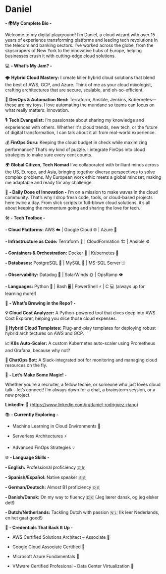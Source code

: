 # Daniel
**- 🌍My Complete Bio -**

Welcome to my digital playground! I’m Daniel, a cloud wizard with over 15 years of experience transforming platforms and leading tech revolutions in the telecom and banking sectors. I’ve worked across the globe, from the skyscrapers of New York to the innovative hubs of Europe, helping businesses crush it with cutting-edge cloud solutions.

💻 **- What’s My Jam? -**

🌩️ **Hybrid Cloud Mastery:**
I create killer hybrid cloud solutions that blend the best of AWS, GCP, and Azure. Think of me as your cloud mixologist, crafting architectures that are secure, scalable, and oh-so-efficient.

🤖 **DevOps & Automation Nerd:**
Terraform, Ansible, Jenkins, Kubernetes—these are my toys. I love automating the mundane so teams can focus on what really matters: innovation.

🎙️ **Tech Evangelist:** I’m passionate about sharing my knowledge and experiences with others. Whether it's cloud trends, new tech, or the future of digital transformation, I can talk about it all from real-world experience.

💰 **FinOps Guru:**
Keeping the cloud budget in check while maximizing performance? That’s my kind of puzzle. I integrate FinOps into cloud strategies to make sure every cent counts.

🌍 **Global Citizen, Tech Nomad**
I’ve collaborated with brilliant minds across the US, Europe, and Asia, bringing together diverse perspectives to solve complex problems. My European work ethic meets a global mindset, making me adaptable and ready for any challenge.

🎯 **- Daily Dose of Innovation -**
I’m on a mission to make waves in the cloud community. That’s why I drop fresh code, tools, or cloud-based projects here twice a day. From slick scripts to full-blown cloud solutions, it’s all about keeping the momentum going and sharing the love for tech.

🛠️ **- Tech Toolbox -**

**- Cloud Platforms:** AWS ☁️ | Google Cloud 🌐 | Azure 🔷

**- Infrastructure as Code:** Terraform 📜 | CloudFormation 🏗️ | Ansible ⚙️

**- Containers & Orchestration:** Docker 🐳 | Kubernetes 🎯

**- Databases:** PostgreSQL 🐘 | MySQL 🐬 | MS-SQL Server 🗄️

**- Observability:** Datadog 🐶 | SolarWinds 🌞 | OpsRamp 👁️

**- Languages:** Python 🐍 | Bash 🖥️ | PowerShell ⚡ | C 💻  (always up for learning more!)

🚧 **- What’s Brewing in the Repo? -**

  **💡 Cloud Cost Analyzer:** A Python-powered tool that dives deep into AWS Cost Explorer, helping you slice those cloud expenses.

**🧰 Hybrid Cloud Templates:** Plug-and-play templates for deploying robust hybrid architectures on AWS and GCP.

**📈 K8s Auto-Scaler:** A custom Kubernetes auto-scaler using Prometheus and Grafana, because why not?

**🤖 ChatOps Bot:** A Slack-integrated bot for monitoring and managing cloud resources on the fly.

🤝 **- Let’s Make Some Magic! -**

Whether you’re a recruiter, a fellow techie, or someone who just loves cloud talk—let’s connect! I’m always down for a chat, a brainstorm session, or a new project.

**LinkedIn:** 🔗 (https://www.linkedin.com/in/daniel-rodriguez-riano)

📚 **- Currently Exploring -**

- Machine Learning in Cloud Environments 🤖

- Serverless Architectures ⚡

- Advanced FinOps Strategies 💡

🌐 **- Language Skills -**

**- English:** Professional proficiency 🇬🇧

**- Spanish/Español:** Native speaker 🇪🇸

**- German/Deutsch:** Almost B1 proficiency 🇩🇪

**- Danish/Dansk:** On my way to fluency 🇩🇰 (Jeg lærer dansk, og jeg elsker det!)

**- Dutch/Netherlands:** Tackling Dutch with passion 🇳🇱 (Ik leer Nederlands, en het gaat goed!)

🏅 **- Credentials That Back It Up -**

- AWS Certified Solutions Architect – Associate 📜

- Google Cloud Associate Certified 📜

- Microsoft Azure Fundamentals 📜

- VMware Certified Profesional – Data Center Virtualization 📜
